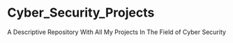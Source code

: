 # Cyber_Security_Projects
A Descriptive Repository With All My Projects In The Field of Cyber Security
